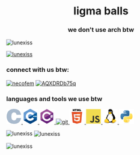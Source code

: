 <h1 align="center">ligma balls</h1>
<h3 align="center">we don't use arch btw</h3>

<p align="left"> <img src="https://komarev.com/ghpvc/?username=lunexiss&label=Profile%20views&color=0e75b6&style=flat" alt="lunexiss" /> </p>

<p align="left"> <a href="https://github.com/ryo-ma/github-profile-trophy"><img src="https://github-profile-trophy.vercel.app/?username=lunexiss" alt="lunexiss" /></a> </p>

<h3 align="left">connect with us btw:</h3>
<p align="left">
<a href="https://www.youtube.com/c/necofem" target="blank"><img align="center" src="https://raw.githubusercontent.com/rahuldkjain/github-profile-readme-generator/master/src/images/icons/Social/youtube.svg" alt="necofem" height="30" width="40" /></a>
<a href="https://discord.gg/AQXDRDb75q" target="blank"><img align="center" src="https://raw.githubusercontent.com/rahuldkjain/github-profile-readme-generator/master/src/images/icons/Social/discord.svg" alt="AQXDRDb75q" height="30" width="40" /></a>
</p>

<h3 align="left">languages and tools we use btw</h3>
<p align="left"> <a href="https://www.cprogramming.com/" target="_blank" rel="noreferrer"> <img src="https://raw.githubusercontent.com/devicons/devicon/master/icons/c/c-original.svg" alt="c" width="40" height="40"/> </a> <a href="https://www.w3schools.com/cpp/" target="_blank" rel="noreferrer"> <img src="https://raw.githubusercontent.com/devicons/devicon/master/icons/cplusplus/cplusplus-original.svg" alt="cplusplus" width="40" height="40"/> </a> <a href="https://www.w3schools.com/cs/" target="_blank" rel="noreferrer"> <img src="https://raw.githubusercontent.com/devicons/devicon/master/icons/csharp/csharp-original.svg" alt="csharp" width="40" height="40"/> </a> <a href="https://git-scm.com/" target="_blank" rel="noreferrer"> <img src="https://www.vectorlogo.zone/logos/git-scm/git-scm-icon.svg" alt="git" width="40" height="40"/> </a> <a href="https://www.w3.org/html/" target="_blank" rel="noreferrer"> <img src="https://raw.githubusercontent.com/devicons/devicon/master/icons/html5/html5-original-wordmark.svg" alt="html5" width="40" height="40"/> </a> <a href="https://developer.mozilla.org/en-US/docs/Web/JavaScript" target="_blank" rel="noreferrer"> <img src="https://raw.githubusercontent.com/devicons/devicon/master/icons/javascript/javascript-original.svg" alt="javascript" width="40" height="40"/> </a> <a href="https://www.linux.org/" target="_blank" rel="noreferrer"> <img src="https://raw.githubusercontent.com/devicons/devicon/master/icons/linux/linux-original.svg" alt="linux" width="40" height="40"/> </a> <a href="https://www.python.org" target="_blank" rel="noreferrer"> <img src="https://raw.githubusercontent.com/devicons/devicon/master/icons/python/python-original.svg" alt="python" width="40" height="40"/> </a> </p>

<p><img align="left" src="https://github-readme-stats.vercel.app/api/top-langs?username=lunexiss&show_icons=true&locale=en&layout=compact" alt="lunexiss" /></p>

<p>&nbsp;<img align="center" src="https://github-readme-stats.vercel.app/api?username=lunexiss&show_icons=true&locale=en" alt="lunexiss" /></p>

<p><img align="center" src="https://github-readme-streak-stats.herokuapp.com/?user=lunexiss&" alt="lunexiss" /></p>

